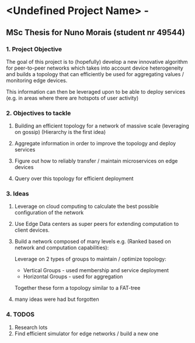 

# \<Undefined Project Name\> - 
## MSc Thesis for Nuno Morais (student nr 49544)

### 1. Project Objective

The goal of this project is to (hopefully)  develop a new innovative algorithm for peer-to-peer networks 
which takes into account device heterogeneity and builds a topology that can efficiently be used for 
aggregating values / monitoring edge devices.

This information can then be leveraged upon to be able to deploy services (e.g. in areas where there are hotspots of user activity)

### 2. Objectives to tackle


1. Building an efficient topology for a network of massive scale  (leveraging on gossip) (Hierarchy is the first idea)

2. Aggregate information in order to improve the topology and deploy services 

3. Figure out how to reliably transfer / maintain microservices on edge devices

4. Query over this topology for efficient deployment


### 3. Ideas

1. Leverage on cloud computing to calculate the best possible configuration of the network

2. Use Edge Data centers as super peers for extending computation to client devices.

3. Build a network composed of many levels e.g. (Ranked based on network and computation capabilities):

     Leverage on 2 types of groups to maintain / optimize topology:

    * Vertical Groups - used membership and service deployment
    * Horizontal Groups  - used for aggregation

    Together these form a topology similar to a FAT-tree

4. many ideas were had but forgotten

### 4. TODOS

1. Research lots
2. Find efficient simulator for edge networks / build a new one